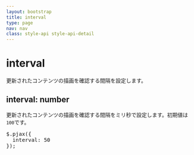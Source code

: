 ```yaml
---
layout: bootstrap
title: interval
type: page
nav: nav
class: style-api style-api-detail
---
```


# interval
更新されたコンテンツの描画を確認する間隔を設定します。

## interval: number
更新されたコンテンツの描画を確認する間隔をミリ秒で設定します。初期値は`100`です。

<pre class="sh brush: js;">
$.pjax({
  interval: 50
});
</pre>
